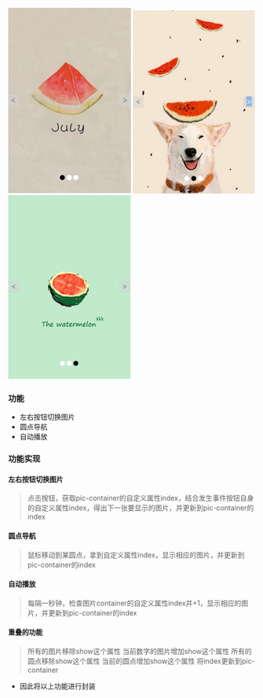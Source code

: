 ![图片1没显示吗？](/readme-pics/1.png)
![图片2没显示吗？](/readme-pics/2.png)
![图片3没显示吗？](/readme-pics/3.png)
### 功能
* 左右按钮切换图片
* 圆点导航
* 自动播放

### 功能实现
#### 左右按钮切换图片
> 点击按钮，获取pic-container的自定义属性index，结合发生事件按钮自身的自定义属性index，得出下一张要显示的图片，并更新到pic-container的index
#### 圆点导航
> 鼠标移动到某圆点，拿到自定义属性index，显示相应的图片，并更新到pic-container的index
#### 自动播放
> 每隔一秒钟，检查图片container的自定义属性index并+1，显示相应的图片，并更新到pic-container的index

#### 重叠的功能
> 所有的图片移除show这个属性
> 当前数字的图片增加show这个属性
> 所有的圆点移除show这个属性
> 当前的圆点增加show这个属性
> 将index更新到pic-container
* 因此将以上功能进行封装



